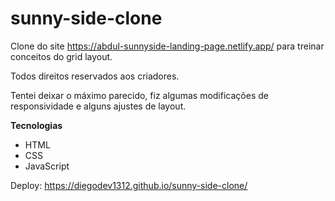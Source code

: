 # sunny-side-clone
Clone do site https://abdul-sunnyside-landing-page.netlify.app/ para treinar conceitos do grid layout.

Todos direitos reservados aos criadores.

Tentei deixar o máximo parecido, fiz algumas modificações de responsividade e alguns ajustes de layout.

<strong>Tecnologias</strong>

<ul>
    <li>HTML</li>
    <li>CSS</li>
    <li>JavaScript</li>
</ul>

Deploy: <a href="https://diegodev1312.github.io/sunny-side-clone/">https://diegodev1312.github.io/sunny-side-clone/</a>